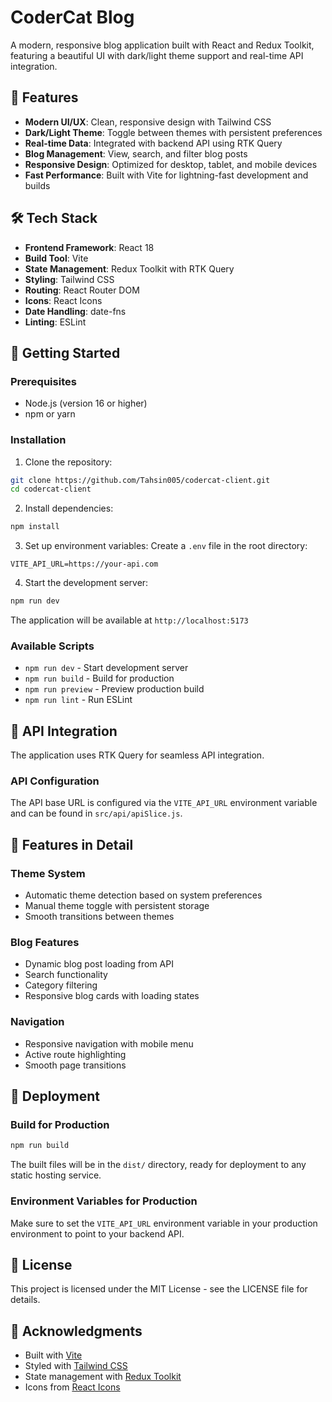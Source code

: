 # CoderCat Blog

A modern, responsive blog application built with React and Redux Toolkit, featuring a beautiful UI with dark/light theme support and real-time API integration.

## 🚀 Features

- **Modern UI/UX**: Clean, responsive design with Tailwind CSS
- **Dark/Light Theme**: Toggle between themes with persistent preferences
- **Real-time Data**: Integrated with backend API using RTK Query
- **Blog Management**: View, search, and filter blog posts
- **Responsive Design**: Optimized for desktop, tablet, and mobile devices
- **Fast Performance**: Built with Vite for lightning-fast development and builds

## 🛠️ Tech Stack

- **Frontend Framework**: React 18
- **Build Tool**: Vite
- **State Management**: Redux Toolkit with RTK Query
- **Styling**: Tailwind CSS
- **Routing**: React Router DOM
- **Icons**: React Icons
- **Date Handling**: date-fns
- **Linting**: ESLint

## 🚀 Getting Started

### Prerequisites

- Node.js (version 16 or higher)
- npm or yarn

### Installation

1. Clone the repository:
```bash
git clone https://github.com/Tahsin005/codercat-client.git
cd codercat-client
```

2. Install dependencies:
```bash
npm install
```

3. Set up environment variables:
Create a `.env` file in the root directory:
```env
VITE_API_URL=https://your-api.com
```

4. Start the development server:
```bash
npm run dev
```

The application will be available at `http://localhost:5173`

### Available Scripts

- `npm run dev` - Start development server
- `npm run build` - Build for production
- `npm run preview` - Preview production build
- `npm run lint` - Run ESLint

## 🔌 API Integration

The application uses RTK Query for seamless API integration.

### API Configuration

The API base URL is configured via the `VITE_API_URL` environment variable and can be found in `src/api/apiSlice.js`.

## 🎨 Features in Detail

### Theme System
- Automatic theme detection based on system preferences
- Manual theme toggle with persistent storage
- Smooth transitions between themes

### Blog Features
- Dynamic blog post loading from API
- Search functionality
- Category filtering
- Responsive blog cards with loading states

### Navigation
- Responsive navigation with mobile menu
- Active route highlighting
- Smooth page transitions

## 🚀 Deployment

### Build for Production

```bash
npm run build
```

The built files will be in the `dist/` directory, ready for deployment to any static hosting service.

### Environment Variables for Production

Make sure to set the `VITE_API_URL` environment variable in your production environment to point to your backend API.

## 📝 License

This project is licensed under the MIT License - see the LICENSE file for details.

## 🙏 Acknowledgments

- Built with [Vite](https://vitejs.dev/)
- Styled with [Tailwind CSS](https://tailwindcss.com/)
- State management with [Redux Toolkit](https://redux-toolkit.js.org/)
- Icons from [React Icons](https://react-icons.github.io/react-icons/)
